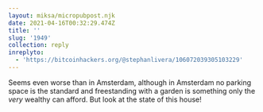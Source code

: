 ```yaml
---
layout: miksa/micropubpost.njk
date: 2021-04-16T00:32:29.474Z
title: ''
slug: '1949'
collection: reply
inreplyto:
  - 'https://bitcoinhackers.org/@stephanlivera/106072039305103229'
---
```

Seems even worse than in Amsterdam, although in Amsterdam no parking space is the standard and freestanding with a garden is something only the *very* wealthy can afford. But look at the state of this house!
